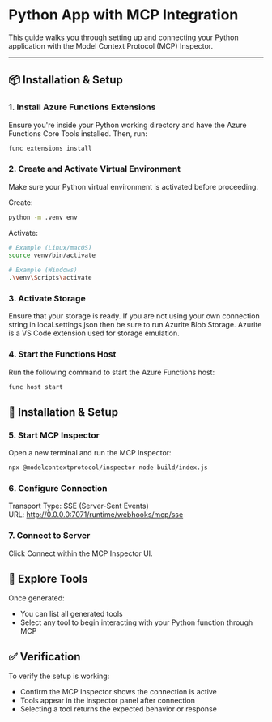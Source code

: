 # Python App with MCP Integration

This guide walks you through setting up and connecting your Python application with the Model Context Protocol (MCP) Inspector.

---

## 📦 Installation & Setup

### 1. Install Azure Functions Extensions

Ensure you're inside your Python working directory and have the Azure Functions Core Tools installed. Then, run:

```bash
func extensions install
```

### 2. Create and Activate Virtual Environment
 
Make sure your Python virtual environment is activated before proceeding.
 
Create:
 
```bash
python -m .venv env
```
 
Activate:
 
```bash
# Example (Linux/macOS)
source venv/bin/activate
 
# Example (Windows)
.\venv\Scripts\activate
```
 
### 3. Activate Storage
 
Ensure that your storage is ready. If you are not using your own connection string in local.settings.json
then be sure to run Azurite Blob Storage. Azurite is a VS Code extension used for storage emulation.
 
### 4. Start the Functions Host

Run the following command to start the Azure Functions host:

```bash
func host start
```

## 🔗 Installation & Setup

### 5. Start MCP Inspector

Open a new terminal and run the MCP Inspector:

```bash
npx @modelcontextprotocol/inspector node build/index.js
```

### 6. Configure Connection

Transport Type: SSE (Server-Sent Events)\
URL: <http://0.0.0.0:7071/runtime/webhooks/mcp/sse>

### 7. Connect to Server

Click Connect within the MCP Inspector UI.

## 🧰 Explore Tools

Once generated:

- You can list all generated tools
- Select any tool to begin interacting with your Python function through MCP

## ✅ Verification

To verify the setup is working:

- Confirm the MCP Inspector shows the connection is active
- Tools appear in the inspector panel after connection
- Selecting a tool returns the expected behavior or response